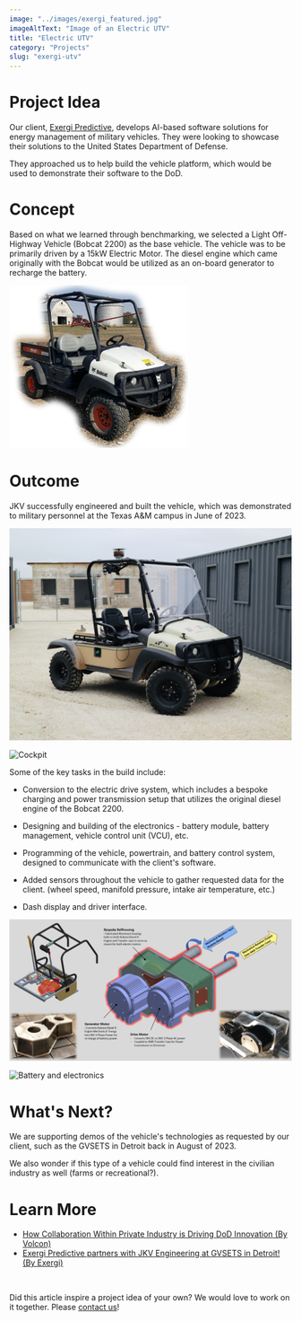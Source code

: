 ```yaml
---
image: "../images/exergi_featured.jpg"
imageAltText: "Image of an Electric UTV"
title: "Electric UTV"
category: "Projects"
slug: "exergi-utv"
---
```


# Project Idea

Our client, [Exergi Predictive](https://www.exergipredictive.com/), develops AI-based software solutions for energy management of military vehicles. They were looking to showcase their solutions to the United States Department of Defense. 

They approached us to help build the vehicle platform, which would be used to demonstrate their software to the DoD.

# Concept

Based on what we learned through benchmarking, we selected a Light Off-Highway Vehicle (Bobcat 2200) as the base vehicle. The vehicle was to be primarily driven by a 15kW Electric Motor. The diesel engine which came originally with the Bobcat would be utilized as an on-board generator to recharge the battery.

![Bobcat 2200](../images/exergi_1.png)

# Outcome

JKV successfully engineered and built the vehicle, which was demonstrated to military personnel at the Texas A&M campus in June of 2023. 

![Electric UTV at a testing site](../images/exergi_featured.jpg)

![Cockpit](../images/exergi_7.jpg)

Some of the key tasks in the build include:

* Conversion to the electric drive system, which includes a bespoke charging and power transmission setup that utilizes the original diesel engine of the Bobcat 2200.

* Designing and building of the electronics - battery module, battery management, vehicle control unit (VCU), etc.

* Programming of the vehicle, powertrain, and battery control system, designed to communicate with the client's software. 

* Added sensors throughout the vehicle to gather requested data for the client. (wheel speed, manifold pressure, intake air temperature, etc.)

* Dash display and driver interface.


![Bespoke electric drive system by JKV](../images/exergi_3.png)

![Battery and electronics](../images/exergi_30.jpg)

# What's Next?

We are supporting demos of the vehicle's technologies as requested by our client, such as the GVSETS in Detroit back in August of 2023. 

We also wonder if this type of a vehicle could find interest in the civilian industry as well (farms or recreational?).

# Learn More

* [How Collaboration Within Private Industry is Driving DoD Innovation (By Volcon)](https://exergipredictive.com/the-intersection-of-technology-and-military-modernization/)
* [Exergi Predictive partners with JKV Engineering at GVSETS in Detroit! (By Exergi)](https://exergipredictive.com/exergi-predictive-parnters-with-jkv-engineering-at-gvsets-in-detroit/)


<br/>

Did this article inspire a project idea of your own? We would love to work on it together. Please [contact us](/contact)!